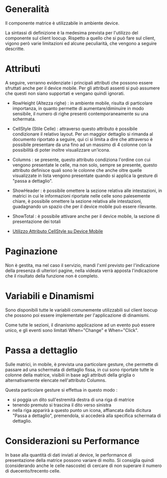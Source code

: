 # Generalità

Il componente matrice è utilizzabile in ambiente device.

La sintassi di definizione è la medesima prevista per l'utilizzo del componente sul client loocup. Rispetto a quello che si può fare sul client, vigono però varie limitazioni ed alcune peculiarità, che vengono a seguire descritte.

# Attributi

A seguire, verranno evidenziate i principali attributi che possono essere sfruttati anche per il device mobile. Per gli attributi assenti si può assumere che questi non siano supportati e vengano quindi ignorati.

-  RowHeight (Altezza righe) :  in ambiente mobile, risulta di particolare importanza, in quanto permette di aumentare/diminuire in modo sensibile, il numero di righe presenti contemporaneamente su una schermata.
-  CellStyle (Stile Celle) :  attraverso questo attributo è possibile condizionare il relativo layout. Per un maggior dettaglio si rimanda al documento riportato a seguire, qui ci si limita a dire che attraverso è possibile presentare da una fino ad un massimo di 4 colonne con la possibilità di poter inoltre visualizzare un'icona.
-  Columns :  se presente, questo attributo condiziona l'ordine con cui vengono presentate le celle, ma non solo, sempre se presente, questo attributo definisce quali sono le colonne che anche oltre quelle visualizzate in lista vengono presentate quando si applica la gesture di "passa a dettaglio".
-  ShowHeader :  è possibile omettere la sezione relativa alle intestazioni, in matrici in cui le informazioni riportate nelle celle sono palesemente chiare, è possibile omettere la sezione relativa alle intestazioni, guadagnando un spazio che per il device mobile può essere rilevante.
-  ShowTotal :  è possibile attivare anche per il device mobile, la sezione di presentazione dei totali

- [Utilizzo Attributo CellStyle su Device Mobile](Sorgenti/DOC/TA/B£AMO/LOCEXB_MOC)

# Paginazione

Non è gestita, ma nel caso il servizio, mandi l'xml previsto per l'indicazione della presenza di ulteriori pagine, nella videata verrà apposta l'indicazione che il risultato della funzione non è completo.

# Variabili e Dinamismi

Sono disponibili tutte le variabili comunemente utilizzabili sul client loocup che possono poi essere implementate per l'applicazione di dinamismi.

Come tutte le sezioni, il dinanismo applicazione ad un evento può essere unico, e gli eventi sono limitati When="Change" e When="Click".

# Passa a dettaglio

Sulle matrici, in mobile, è prevista una particolare gesture, che permette di passare ad una  schermata di dettaglio fissa, in cui sono riportate tutte le colonne della matrice, visibili in base agli attributi della griglia o alternativamente elencate nell'attributo Columns.

Questa particolare gesture si effettua in questo modo : 
-  si poggia un dito sull'estremità destra di una riga di matrice
-  tenendo premuto si trascina il dito verso sinistra
-  nella riga apparirà a questo punto un icona, affiancata dalla dicitura "Passa a dettaglio", premendola, si accederà alla specifica schermata di dettaglio.

# Considerazioni su Performance

In base alla quantità di dati inviati al device, le performance di presentazione della matrice possono variare di molto. Si consiglia quindi (considerando anche le celle nascoste) di cercare di non superare il numero di duecento/trecento celle.

